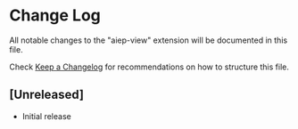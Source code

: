 # Change Log

All notable changes to the "aiep-view" extension will be documented in this file.

Check [Keep a Changelog](http://keepachangelog.com/) for recommendations on how to structure this file.

## [Unreleased]

- Initial release